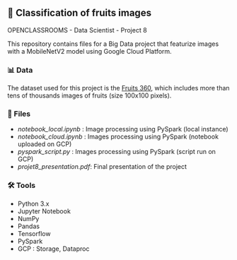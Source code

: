 ## 🍓 Classification of fruits images
OPENCLASSROOMS - Data Scientist - Project 8

This repository contains files for a Big Data project that featurize images with a MobileNetV2 model using Google Cloud Platform.

### 📊 Data

The dataset used for this project is the [Fruits 360](https://www.kaggle.com/datasets/moltean/fruits), which includes more than tens of thousands images of fruits (size 100x100 pixels).

### 📁 Files

- *notebook_local.ipynb* : Image processing using PySpark (local instance)
- *notebook_cloud.ipynb* : Images processing using PySpark (notebook uploaded on GCP)
- *pyspark_script.py* : Images processing using PySpark (script run on GCP)
- *projet8_presentation.pdf*: Final presentation of the project

### 🛠️ Tools

- Python 3.x
- Jupyter Notebook
- NumPy
- Pandas
- Tensorflow
- PySpark
- GCP : Storage, Dataproc
